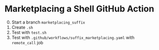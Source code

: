 # Marketplacing a Shell GitHub Action

0. Start a branch `marketplacing_suffix` 
1. Create `.sh`
2. Test with `test.sh`
3. Test with `.github/workflows/suffix_marketplacing.yaml` with `remote_call` job